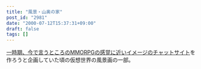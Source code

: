 ```yaml
---
title: "風景・山奥の家"
post_id: "2981"
date: "2000-07-12T15:37:31+09:00"
draft: false
tags: []
---
```



[一時期、今で言うところのMMORPGの感覚に近いイメージのチャットサイト](/tag/FCoV)を作ろうと企画していた頃の仮想世界の風景画の一部。
